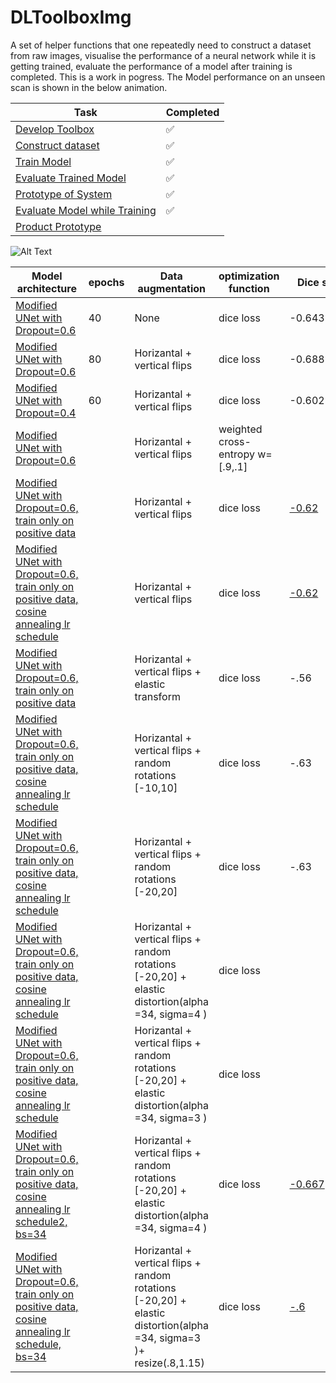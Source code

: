 # DLToolboxImg



A set of helper functions that one repeatedly need to construct a dataset from raw images, visualise the performance of a neural network while it is getting trained, evaluate the performance of a model after training is completed. 
This is a work in pogress. The Model performance on an unseen scan is shown in the below animation. 



|  **Task**                                              |  **Completed**
|-------------------------------------------------------|--------------------
[Develop Toolbox](https://github.com/x110/DLToolboxImg/blob/master/DLToolboxImg.ipynb)            |:white_check_mark:
[Construct dataset](https://github.com/x110/DLToolboxImg/blob/master/NoduleSegmentation.ipynb)                                    |:white_check_mark:
[Train Model](https://github.com/x110/DLToolboxImg/blob/master/NoduleSegmentationModel.ipynb)                                    |:white_check_mark:
[Evaluate Trained Model](https://github.com/x110/DLToolboxImg/blob/master/Evaluate_trained_model.ipynb)                                    |:white_check_mark:
[Prototype of System](https://github.com/x110/DLToolboxImg/blob/master/Prototype.ipynb)                                    |:white_check_mark:
[Evaluate Model while Training](https://github.com/x110/DLToolboxImg/blob/master/monitor_performance_while_training.ipynb)                                    |:white_check_mark:
[Product Prototype](https://github.com/x110/DLToolboxImg/blob/master/TrainedModelPerformance.ipynb)                                    |

![Alt Text](https://raw.githubusercontent.com/x110/DLToolboxImg/master/Chest_Cavity90.gif)


|  **Model architecture**  |  **epochs**  |  **Data augmentation** |  **optimization function** |**Dice score**
|--------------------------|--------------|------------------------|------------------------|-------------------|
[Modified UNet with Dropout=0.6](https://github.com/x110/DLToolboxImg/blob/master/NoduleSegmentationModel.ipynb)| 40  |  None |  dice loss |-0.64328116
[Modified UNet with Dropout=0.6](https://github.com/x110/DLToolboxImg/blob/master/NoduleSegmentationModel2.ipynb)| 80 |  Horizantal + vertical flips |  dice loss| -0.68878084
[Modified UNet with Dropout=0.4](https://github.com/x110/DLToolboxImg/blob/master/NoduleSegmentationModel3.ipynb)| 60 |  Horizantal + vertical flips |  dice loss| -0.602
[Modified UNet with Dropout=0.6](https://github.com/x110/DLToolboxImg/blob/master/NoduleSegmentationModel5.ipynb)|  |  Horizantal + vertical flips |  weighted cross-entropy w=[.9,.1]| 
[Modified UNet with Dropout=0.6, train only on positive data](https://github.com/x110/DLToolboxImg/blob/master/NoduleSegmentationModel8.ipynb)|  |  Horizantal + vertical flips |  dice loss| [-0.62](https://github.com/x110/DLToolboxImg/blob/master/models/model8)
[Modified UNet with Dropout=0.6, train only on positive data, cosine annealing lr schedule](https://github.com/x110/DLToolboxImg/blob/master/NoduleSegmentationModel10.ipynb)|  |  Horizantal + vertical flips |  dice loss| [-0.62](https://github.com/x110/DLToolboxImg/blob/master/models/model10)
[Modified UNet with Dropout=0.6, train only on positive data](https://github.com/x110/DLToolboxImg/blob/master/NoduleSegmentationModel9.ipynb)|  |  Horizantal + vertical flips + elastic transform |  dice loss|-.56
[Modified UNet with Dropout=0.6, train only on positive data, cosine annealing lr schedule](https://github.com/x110/DLToolboxImg/blob/master/NoduleSegmentationModel11.ipynb)|  |  Horizantal + vertical flips + random rotations [-10,10]|  dice loss| -.63
[Modified UNet with Dropout=0.6, train only on positive data, cosine annealing lr schedule](https://github.com/x110/DLToolboxImg/blob/master/NoduleSegmentationModel12.ipynb)|  |  Horizantal + vertical flips + random rotations [-20,20]|  dice loss| -.63
[Modified UNet with Dropout=0.6, train only on positive data, cosine annealing lr schedule](https://github.com/x110/DLToolboxImg/blob/master/NoduleSegmentationModel13.ipynb)|  |  Horizantal + vertical flips + random rotations [-20,20] + elastic distortion(alpha =34, sigma=4 )|  dice loss| 
[Modified UNet with Dropout=0.6, train only on positive data, cosine annealing lr schedule](https://github.com/x110/DLToolboxImg/blob/master/NoduleSegmentationModel14.ipynb)|  |  Horizantal + vertical flips + random rotations [-20,20] + elastic distortion(alpha =34, sigma=3 )|  dice loss| 
[Modified UNet with Dropout=0.6, train only on positive data, cosine annealing lr schedule2, bs=34](https://github.com/x110/DLToolboxImg/blob/master/NoduleSegmentationModel15.ipynb)|  |  Horizantal + vertical flips + random rotations [-20,20] + elastic distortion(alpha =34, sigma=4 )|  dice loss| [-0.667](https://github.com/x110/DLToolboxImg/blob/master/model15)
[Modified UNet with Dropout=0.6, train only on positive data, cosine annealing lr schedule, bs=34](https://github.com/x110/DLToolboxImg/blob/master/NoduleSegmentationModel16.ipynb)|  |  Horizantal + vertical flips + random rotations [-20,20] + elastic distortion(alpha =34, sigma=3 )+ resize(.8,1.15)|  dice loss| [-.6](https://github.com/x110/DLToolboxImg/blob/master/NoduleSegmentationModel16.ipynb)
<!--
##  Check the most recent notebook [here](https://github.com/x110/DLToolboxImg/blob/master/DLToolboxImg_3.ipynb)                                    |:white_check_mark:
)
|  **Task**                                              |  **Completed**
|-------------------------------------------------------|--------------------
[Download dataset](https://github.com/x110/DLToolboxImg/blob/master/DL_02_PreProcessing/download_dataset.ipynb)            |:white_check_mark:
[Read DICOM data](https://github.com/x110/DLToolboxImg/blob/master/DL_002_load_data.ipynb)                                    |:white_check_mark:
[Split data to train, validate, and test](https://github.com/x110/DLToolboxImg/blob/master/DL_003_filter_nodules_by_diameter.ipynb)              |  :white_check_mark:
[Filter data by nodule size](https://github.com/x110/DLToolboxImg/blob/master/DL_003_filter_nodules_by_diameter.ipynb)              |  :white_check_mark:
[Distribution of nodule diameter](https://github.com/x110/DLToolboxImg/blob/master/DL_003_filter_nodules_by_diameter.ipynb)              |  :white_check_mark:
[Preprocessing:convert to HU units](https://github.com/x110/DLToolboxImg/blob/master/DL_004_Preprocessing_convert_to_Hounsfields_Unit.ipynb)              |  :white_check_mark:
[Preprocessing:Resample scans to uniform resolution](https://github.com/x110/DLToolboxImg/blob/master/DL_005_Preprocessing_resample_to_new_resolution.ipynb)              |  :white_check_mark:
[Distribution of original scan resolutions](https://github.com/x110/DLToolboxImg/blob/master/DL_005_Preprocessing_resample_to_new_resolution.ipynb)              |  :white_check_mark:
[Preprocessing: Normalization](https://github.com/x110/DLToolboxImg/blob/master/DL_006_Preprocessing_Normalization.ipynb)              |  :white_check_mark:
[Find center of nodules](https://github.com/x110/DLToolboxImg/blob/master/DL_008_find_nodule_center.ipynb)              |  :white_check_mark:
[Find center of nodules and bounding box](https://github.com/x110/DLToolboxImg/blob/master/DL_009_find_bbox.ipynb)              |  :white_check_mark:
[Find boolean mask for all nodules in scan](https://github.com/x110/DLToolboxImg/blob/master/DL_009_find_bbox.ipynb)              |  :white_check_mark:
[Find boolean mask for lung in scan](https://github.com/x110/DLToolboxImg/blob/master/DL_010_create_lung_mask.ipynb)              |  :white_check_mark:
[Extract small 3d patches from 3-D images](https://github.com/x110/DLToolboxImg/blob/master/DL_02_PatchesExtraction3DImage.ipynb)              |  :white_check_mark:
[Evaluate Model 1](https://github.com/x110/DLToolboxImg/blob/master/DL_01_EvaluateModel.ipynb)              |  :white_check_mark:
[Evaluate Model 2](https://github.com/x110/DLToolboxImg/blob/master/DL_02_EvaluateModel.ipynb)              |  :white_check_mark:
[Train from random weights initializatoin]()              |  
[Resume training from last check point]()              |  
[Visualize model every 50 epochs]()              |  
[Visualize performance on a single full CT-scan]()              |  

--> 

